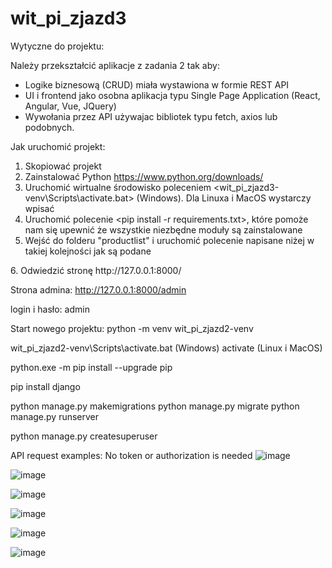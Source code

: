 # wit_pi_zjazd3

Wytyczne do projektu:

Należy przekształcić aplikacje z zadania 2  tak aby:
- Logike biznesową (CRUD) miała wystawiona w formie REST API
- UI i frontend jako osobna aplikacja typu Single Page Application (React, Angular, Vue, JQuery) 
- Wywołania  przez API używajac bibliotek typu fetch, axios lub podobnych.

Jak uruchomić projekt:

1. Skopiować projekt
2. Zainstalować Python https://www.python.org/downloads/
3. Uruchomić wirtualne środowisko poleceniem <wit_pi_zjazd3-venv\Scripts\activate.bat> (Windows). Dla Linuxa i MacOS wystarczy wpisać <activate>
4. Uruchomić polecenie <pip install -r requirements.txt>, które pomoże nam się upewnić że wszystkie niezbędne moduły są zainstalowane
5. Wejść do folderu "productlist" i uruchomić polecenie napisane niżej w takiej kolejności jak są podane
<python manage.py makemigrations>
<python manage.py migrate>
<python manage.py runserver>
6. Odwiedzić stronę http://127.0.0.1:8000/

Strona admina:
http://127.0.0.1:8000/admin

login i hasło: admin



Start nowego projektu:
python -m venv wit_pi_zjazd2-venv

wit_pi_zjazd2-venv\Scripts\activate.bat (Windows)
activate (Linux i MacOS)

python.exe -m pip install --upgrade pip

pip install django

python manage.py makemigrations
python manage.py migrate
python manage.py runserver

python manage.py createsuperuser


API request examples:
No token or authorization is needed
![image](https://github.com/yevheniiskakun/wit_pi_zjazd3/assets/56674669/d37cfd93-c015-4eb3-826c-5e70432eb86e)

![image](https://github.com/yevheniiskakun/wit_pi_zjazd3/assets/56674669/3ac56f5b-7849-46e5-8854-a7df87361411)

![image](https://github.com/yevheniiskakun/wit_pi_zjazd3/assets/56674669/20bd21d0-20ca-453e-8eaf-986aeb6b3439)

![image](https://github.com/yevheniiskakun/wit_pi_zjazd3/assets/56674669/5f69e5b2-dbee-4701-969d-ba4c7da101f1)

![image](https://github.com/yevheniiskakun/wit_pi_zjazd3/assets/56674669/11bdfe28-c3fb-4147-add5-00ada996043b)

![image](https://github.com/yevheniiskakun/wit_pi_zjazd3/assets/56674669/8d1491fc-2e23-43f0-a0e0-40b8e6ba7f97)
